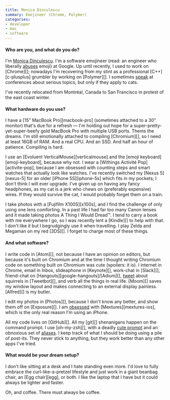 ```yaml
---
title: Monica Dinculescu
summary: Emojineer (Chrome, Polymer)
categories:
- developer
- mac
- software
---
```


#### Who are you, and what do you do?

I'm [Monica Dinculescu](http://meowni.ca/ "Monica's website."). I'm a software emojineer (read: an engineer who liberally [abuses](http://meowni.ca/emoji-translate/ "Monica's emoji translator.") emoji) at Google. Up until recently, I used to work on [Chrome][]; nowadays I'm recovering from my stint as a professional [C++][c-plusplus] grumbler by working on [Polymer][]. I sometimes [speak](https://speakerdeck.com/notwaldorf "Monica's talks on Speaker Deck.") at conferences about serious topics, but only if they apply to cats.

I've recently relocated from Montréal, Canada to San Francisco in protest of the east coast winter.

#### What hardware do you use?

I have a [15" MacBook Pro][macbook-pro] (sometimes attached to a 30" monitor) that's due for a refresh — I'm holding out hope for a super-pretty-yet-super-beefy gold MacBook Pro with multiple USB ports. Thems the dreams. I'm still emotionally attached to compiling [Chromium][], so I need at least 16GB of RAM. And a real CPU. And an SSD. And half an hour of patience. Compiling is hard.

I use an [Evoluent VerticalMouse][verticalmouse] and the [emoji keyboard][emoji-keyboard], because why not. I wear a [Withings Activité Pop][activite-pop], because I am obsessed with counting steps and smart watches that actually look like watches. I've recently switched my [Nexus 5][nexus-5] for an older [iPhone 5S][iphone-5s] which fits in my pockets; I don't think I will ever upgrade. I've given up on having any fancy headphones, as my cat is a jerk who chews on (preferably expensive) wires. If they would survive the cat, I would probably forget them on a train.

I take photos with a [Fujifilm X100S][x100s], and I find the challenge of only using one lens comforting. In a past life I had far too many Canon lenses and it made taking photos A Thing I Would Dread™. I tend to carry a book with me everywhere I go, so I was recently lent a [Kindle][] to help with that. I don't like it but I begrudgingly use it when travelling. I play Zelda and Megaman on my red [3DS][]. I forget to charge most of these things.

#### And what software?

I write code in [Atom][], not because I have an opinion on editors, but because it's built on Chromium and at the time I thought writing Chromium code on something built on Chromium was cute (spoilers: it is). I internet in Chrome, email in Inbox, slideaphone in [Keynote][], work-chat in [Slack][], friend-chat on [Hangouts][google-hangouts]/[Adium][], [tweet](https://twitter.com/notwaldorf "Monica's Twitter account.") about squirrels in [Tweetbot][], and verb all the things in real life. [Moom][] saves my window layout and makes connecting to an external display painless. [Alfred][] is my butler.

I edit my photos in [Photos][], because I don't know any better, and show them off on [Exposure][]. I am [obsessed](https://instagram.com/p/4cBVy_orBi/ "Monica's photo on Instagram.") with [Mextures][mextures-ios], which is the only real reason I'm using an iPhone.

All my code lives on [GitHub][]. All my [git][] shenanigans happen on the command prompt. I use [oh-my-zsh][], with a deadly [cute prompt](https://twitter.com/notwaldorf/status/495348053306396672 "Monica's tweet about her prompt.") and an obnoxious set of [aliases](https://github.com/notwaldorf/.not-quite-dotfiles/blob/master/aliases "Monica's aliases file on GitHub."). I keep track of what I should be doing using a pile of post-its. They never stick to anything, but they work better than any other apps I've tried.

#### What would be your dream setup?

I don't like sitting at a desk and I hate standing even more. I'd love to fully embrace the curl-like-a-pretzel lifestyle and just work in a giant beanbag chair, an [Egg chair][egg], or both. I like the laptop that I have but it could always be lighter and faster.

Oh, and coffee. There must always be coffee.